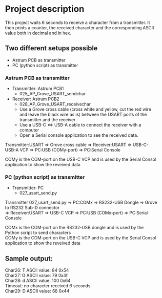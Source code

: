 # Project description

This project waits 6 seconds to receive a character from a transmitter. It then prints a counter, the received character and the corresponding ASCII value both in decimal and in hex.

## Two different setups possible

- Astrum PCB as transmitter
- PC (python script) as transmitter

### Astrum PCB as transmitter

- Transmitter: Astrum PCB1
  - 025_AP_Grove_USART_sendchar
- Receiver: Astrum PCB2
  - 028_AP_Grove_USART_receivechar
  - Use a Grove cross cable (cross white and yellow, cut the red wire and leave the black wire as is) between the USART ports of the transmitter and the receiver
  - Use a USB-C <=> USB-A cable to connect the receiver with a computer
  - Open a Serial console application to see the received data.

Transmitter:USART => Grove cross cable => Receiver:USART => USB-C-USB-A VCP => PC:USB (COMy-port) => PC:Serial Console

COMy is the COM-port on the USB-C VCP and is used by the Serial Consol application to show the reveived data

### PC (python script) as transmitter

- Transmitter: PC
  - 027_usart_send.py

Transmitter 027_usart_send.py => PC:COMx => RS232-USB Dongle => Grove to RS232 Sub-D connector  
=> Receiver:USART => USB-C VCP => PC:USB (COMx-port) => PC:Serial Console

COMx is the COM-port on the RS232-USB dongle and is used by the Python script to send characters  
COMy is the COM-port on the USB-C VCP and is used by the Serial Consol application to show the reveived data

## Sample output:

Char26: T ASCII value: 84 0x54  
Char27: O ASCII value: 79 0x4f  
Char28: d ASCII value: 100 0x64  
Timeout: no character received 6 seconds.  
Char29: D ASCII value: 68 0x44
